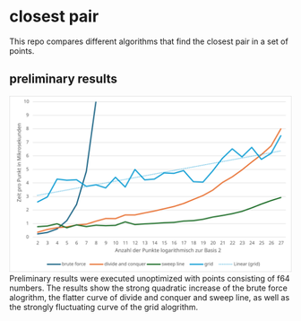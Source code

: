 # closest pair

This repo compares different algorithms that find the closest pair in a set of points.

## preliminary results
<img src="./preliminary_results.svg">
Preliminary results were executed unoptimized with points consisting of f64 numbers. The results show the strong quadratic increase of the brute force alogrithm, the flatter curve of divide and conquer and sweep line, as well as the strongly fluctuating curve of the grid alogrithm.